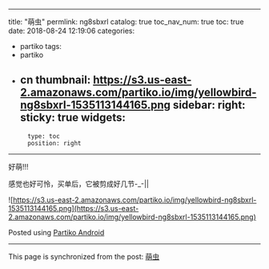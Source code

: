 
---
title: "萌虫"
permlink: ng8sbxrl
catalog: true
toc_nav_num: true
toc: true
date: 2018-08-24 12:19:06
categories:
- partiko
tags:
- partiko
- cn
thumbnail: https://s3.us-east-2.amazonaws.com/partiko.io/img/yellowbird-ng8sbxrl-1535113144165.png
sidebar:
    right:
        sticky: true
widgets:
    -
        type: toc
        position: right
---


好萌!!!

感觉也好可怜，买单后，它被剪成好几节-_-||

![https://s3.us-east-2.amazonaws.com/partiko.io/img/yellowbird-ng8sbxrl-1535113144165.png](https://s3.us-east-2.amazonaws.com/partiko.io/img/yellowbird-ng8sbxrl-1535113144165.png)

Posted using [Partiko Android](https://play.google.com/store/apps/details?id=io.partiko.android)

- - -

This page is synchronized from the post: [萌虫](https://steemit.com/@yellowbird/ng8sbxrl)
